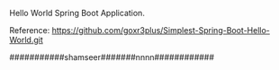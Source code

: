 
Hello World Spring Boot Application.

Reference: https://github.com/goxr3plus/Simplest-Spring-Boot-Hello-World.git


###########shamseer#######nnnn############
####
